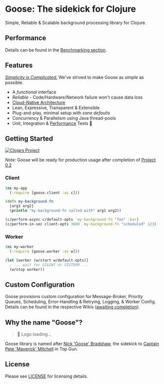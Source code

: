 Goose: The sidekick for Clojure
=========

Simple, Reliable & Scalable background processing library for Clojure.

Performance
---------

Details can be found in the [Benchmarking section](https://github.com/nilenso/goose/tree/main/perf).

Features
---------

*[Simplicity is Complicated.](https://youtu.be/rFejpH_tAHM)* We've strived to make Goose as _simple_ as possible.

- A *functional* interface
- *Reliable* - Code/Hardware/Network failure won't cause data loss
- [Cloud-Native Architecture](https://github.com/nilenso/goose/tree/main/architecture-decisions)
- Lean, Expressive, Transparent & Extensible
- Plug-and-play, minimal setup with *sane defaults*
- Concurrency & Parallelism using Java thread-pools
- Unit, Integration & [Performance](https://github.com/nilenso/goose/tree/main/perf) Tests 🙂

Getting Started
---------

[![Clojars Project](https://img.shields.io/clojars/v/com.nilenso/goose.svg?labelColor=283C67&color=729AD1&style=for-the-badge&logo=clojure&logoColor=fff)](https://clojars.org/com.nilenso/goose)

*Note:* Goose will be ready for production usage after completion of [Project 0.2](https://github.com/orgs/nilenso/projects/1/)

### Client

```clojure
(ns my-app
  (:require [goose.client :as c]))

(defn my-background-fn
  [arg1 arg2]
  (println "my-background-fn called with" arg1 arg2))

(c/perform-async c/default-opts `my-background-fn "foo" :bar)
(c/perform-in-sec client-opts 3600 `my-background-fn "scheduled" 123)
```

### Worker

```clojure
(ns my-worker
  (:require [goose.worker :as w]))

(let [worker (w/start w/default-opts)]
  ; ... wait for SIGINT or SIGTERM ...
  (w/stop worker))
```

Custom Configuration
---------

Goose provisions custom configuration for Message-Broker, Priority Queues, Scheduling, Error-Handling & Retrying, Logging, & Worker Config.
Details can be found in the respective Wikis ([awaiting completion](https://github.com/nilenso/goose/issues/40)).

Why the name "Goose"?
---------

> 🦆 Logo loading...

Goose library is named after [Nick 'Goose' Bradshaw](https://historica.fandom.com/wiki/Nick_Bradshaw), the sidekick
to [Captain Pete 'Maverick' Mitchell](https://topgun.fandom.com/wiki/Pete_Mitchell) in Top Gun.

License
---------

Please see [LICENSE](https://github.com/nilenso/goose/blob/main/LICENSE) for licensing details.

